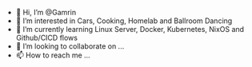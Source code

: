 - 👋 Hi, I’m @Gamrin
- 👀 I’m interested in Cars, Cooking, Homelab and Ballroom Dancing
- 🌱 I’m currently learning Linux Server, Docker, Kubernetes, NixOS and Github/CICD flows
- 💞️ I’m looking to collaborate on ...
- 📫 How to reach me ...

<!---
Gamrin/Gamrin is a ✨ special ✨ repository because its `README.md` (this file) appears on your GitHub profile.
You can click the Preview link to take a look at your changes.
--->

